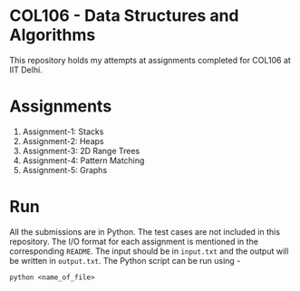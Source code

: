 # COL106 - Data Structures and Algorithms

This repository holds my attempts at assignments completed for COL106 at IIT Delhi.

# Assignments
1. Assignment-1: Stacks
2. Assignment-2: Heaps
3. Assignment-3: 2D Range Trees
4. Assignment-4: Pattern Matching
5. Assignment-5: Graphs

# Run
All the submissions are in Python. The test cases are not included in this repository. The I/O format for each assignment is mentioned in the corresponding `README`. The input should be in `input.txt` and the output will be written in `output.txt`. The Python script can be run using - 
```Shell
python <name_of_file>
```